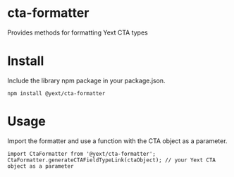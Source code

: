 # cta-formatter
Provides methods for formatting Yext CTA types

# Install

Include the library npm package in your package.json.

```
npm install @yext/cta-formatter
```

# Usage

Import the formatter and use a function with the CTA object as a parameter.

```
import CtaFormatter from '@yext/cta-formatter';
CtaFormatter.generateCTAFieldTypeLink(ctaObject); // your Yext CTA object as a parameter
```
